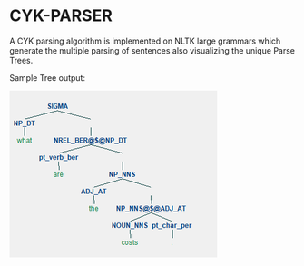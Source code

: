 # CYK-PARSER
A CYK parsing algorithm is implemented on NLTK large grammars which generate the multiple parsing of sentences also visualizing the unique Parse Trees.

Sample Tree output:

![alt text](https://github.com/zartab786/CYK-PARSER/blob/master/Tree1.PNG?raw=true)
